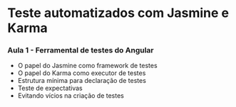 # Teste automatizados com Jasmine e Karma

### Aula 1 - Ferramental de testes do Angular

- O papel do Jasmine como framework de testes
- O papel do Karma como executor de testes
- Estrutura mínima para declaração de testes
- Teste de expectativas
- Evitando vícios na criação de testes
